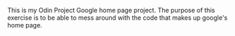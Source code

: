 This is my Odin Project Google home page project. The purpose of this exercise is to be able to mess around with the code that makes up google's home page.